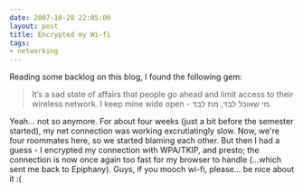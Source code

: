 ```yaml
---
date: 2007-10-28 22:05:00
layout: post
title: Encrypted my Wi-fi
tags:
- networking
---
```


Reading some backlog on this blog, I found the following gem:  

> It’s a sad state of affairs that people go ahead and limit access to their
> wireless network. I keep mine wide open - מי שאוכל לבד, מת לבד.  
  
Yeah... not so anymore. For about four weeks (just a bit before the semester
started), my net connection was working excrutiatingly slow. Now, we're four
roommates here, so we started blaming each other. But then I had a guess - I
encrypted my connection with WPA/TKIP, and presto; the connection is now once
again too fast for my browser to handle (...which sent me back to Epiphany).
Guys, if you mooch wi-fi, please... be nice about it :(
